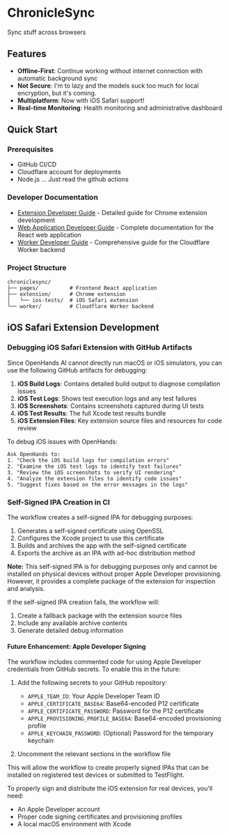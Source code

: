 # ChronicleSync

Sync stuff across browsers

## Features

- **Offline-First**: Continue working without internet connection with automatic background sync
- **Not Secure**: I'm to lazy and the models suck too much for local encryption, but it's coming.
- **Multiplatform**: Now with iOS Safari support!
- **Real-time Monitoring**: Health monitoring and administrative dashboard

## Quick Start

### Prerequisites
- GitHub CI/CD
- Cloudflare account for deployments
- Node.js ... Just read the github actions

### Developer Documentation
- [Extension Developer Guide](extension/DEVELOPER.md) - Detailed guide for Chrome extension development
- [Web Application Developer Guide](pages/DEVELOPER.md) - Complete documentation for the React web application
- [Worker Developer Guide](worker/DEVELOPER.md) - Comprehensive guide for the Cloudflare Worker backend

### Project Structure

```
chroniclesync/
├── pages/          # Frontend React application
├── extension/      # Chrome extension
│   └── ios-tests/  # iOS Safari extension
└── worker/         # Cloudflare Worker backend
```

## iOS Safari Extension Development

### Debugging iOS Safari Extension with GitHub Artifacts

Since OpenHands AI cannot directly run macOS or iOS simulators, you can use the following GitHub artifacts for debugging:

1. **iOS Build Logs**: Contains detailed build output to diagnose compilation issues
2. **iOS Test Logs**: Shows test execution logs and any test failures
3. **iOS Screenshots**: Contains screenshots captured during UI tests
4. **iOS Test Results**: The full Xcode test results bundle
5. **iOS Extension Files**: Key extension source files and resources for code review

To debug iOS issues with OpenHands:

```
Ask OpenHands to:
1. "Check the iOS build logs for compilation errors"
2. "Examine the iOS test logs to identify test failures"
3. "Review the iOS screenshots to verify UI rendering"
4. "Analyze the extension files to identify code issues"
5. "Suggest fixes based on the error messages in the logs"
```

### Self-Signed IPA Creation in CI

The workflow creates a self-signed IPA for debugging purposes:

1. Generates a self-signed certificate using OpenSSL
2. Configures the Xcode project to use this certificate
3. Builds and archives the app with the self-signed certificate
4. Exports the archive as an IPA with ad-hoc distribution method

**Note:** This self-signed IPA is for debugging purposes only and cannot be installed on physical devices without proper Apple Developer provisioning. However, it provides a complete package of the extension for inspection and analysis.

If the self-signed IPA creation fails, the workflow will:
1. Create a fallback package with the extension source files
2. Include any available archive contents
3. Generate detailed debug information

#### Future Enhancement: Apple Developer Signing

The workflow includes commented code for using Apple Developer credentials from GitHub secrets. To enable this in the future:

1. Add the following secrets to your GitHub repository:
   - `APPLE_TEAM_ID`: Your Apple Developer Team ID
   - `APPLE_CERTIFICATE_BASE64`: Base64-encoded P12 certificate
   - `APPLE_CERTIFICATE_PASSWORD`: Password for the P12 certificate
   - `APPLE_PROVISIONING_PROFILE_BASE64`: Base64-encoded provisioning profile
   - `APPLE_KEYCHAIN_PASSWORD`: (Optional) Password for the temporary keychain

2. Uncomment the relevant sections in the workflow file

This will allow the workflow to create properly signed IPAs that can be installed on registered test devices or submitted to TestFlight.

To properly sign and distribute the iOS extension for real devices, you'll need:
- An Apple Developer account
- Proper code signing certificates and provisioning profiles
- A local macOS environment with Xcode
